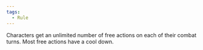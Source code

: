```yaml
---
tags:
  - Rule
---
```

Characters get an unlimited number of free actions on each of their combat turns. Most free actions have a cool down.